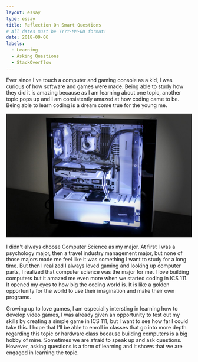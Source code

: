 ```yaml
---
layout: essay
type: essay
title: Reflection On Smart Questions
# All dates must be YYYY-MM-DD format!
date: 2018-09-06
labels:
  - Learning
  - Asking Questions
  - StackOverflow
---
```



Ever since I've touch a computer and gaming console as a kid, I was curious of how software and games were made. Being able to study how they did it is amazing because as I am learning about one topic, another topic pops up and I am consistently amazed at how coding came to be. Being able to learn coding is a dream come true for the young me.

<img class="ui large left circular floated image" src="../images/custom-computer.jpg">

I didn't always choose Computer Science as my major. At first I was a psychology major, then a travel industry management major, but none of those majors made me feel like it was something I want to study for a long time. But then I realized I always loved gaming and looking up computer parts, I realized that computer science was the major for me. I love building computers but it amazed me even more when we started coding in ICS 111. It opened my eyes to how big the coding world is. It is like a golden opportunity for the world to use their imagination and make their own programs.

Growing up to love games, I am especially intersting in learning how to develop video games, I was already given an opportunity to test out my skills by creating a simple game in ICS 111, but I want to see how far I could take this. I hope that I’ll be able to enroll in classes that go into more depth regarding this topic or hardware class because building computers is a big hobby of mine.
Sometimes we are afraid to speak up and ask questions. However, asking questions is a form of learning and it shows that we are engaged in learning the topic.
